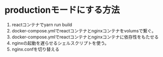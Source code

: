 # productionモードにする方法

1. reactコンテナでyarn run build
2. docker-compose.ymlでreactコンテナとnginxコンテナをvolumsで繋ぐ。
3. docker-compose.ymlでreactコンテナとnginxコンテナに依存性をもたせる
4. nginxの起動を遅らせるシェルスクリプトを使う。
5. nginx.confを切り替える